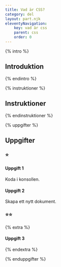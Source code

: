 ```yaml
---
title: Vad är CSS?
category: del
layout: part.njk
eleventyNavigation:
    key: vad är css
    parent: css
    order: 0
---
```

{% intro %}

## Introduktion

{% endintro %}

{% instruktioner %}

## Instruktioner

{% endinstruktioner %}

{% uppgifter %}

## Uppgifter
### ⭐
#### Uppgift 1

Koda i konsollen.

#### Uppgift 2

Skapa ett nytt dokument.

### ⭐⭐

{% extra %}

#### Uppgift 3



{% endextra %}

{% enduppgifter %}